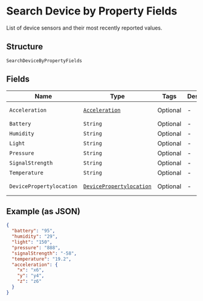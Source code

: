 
# Search Device by Property Fields

List of device sensors and their most recently reported values.

## Structure

`SearchDeviceByPropertyFields`

## Fields

| Name | Type | Tags | Description | Getter | Setter |
|  --- | --- | --- | --- | --- | --- |
| `Acceleration` | [`Acceleration`](../../doc/models/acceleration.md) | Optional | - | Acceleration getAcceleration() | setAcceleration(Acceleration acceleration) |
| `Battery` | `String` | Optional | - | String getBattery() | setBattery(String battery) |
| `Humidity` | `String` | Optional | - | String getHumidity() | setHumidity(String humidity) |
| `Light` | `String` | Optional | - | String getLight() | setLight(String light) |
| `Pressure` | `String` | Optional | - | String getPressure() | setPressure(String pressure) |
| `SignalStrength` | `String` | Optional | - | String getSignalStrength() | setSignalStrength(String signalStrength) |
| `Temperature` | `String` | Optional | - | String getTemperature() | setTemperature(String temperature) |
| `DevicePropertylocation` | [`DevicePropertylocation`](../../doc/models/device-propertylocation.md) | Optional | - | DevicePropertylocation getDevicePropertylocation() | setDevicePropertylocation(DevicePropertylocation devicePropertylocation) |

## Example (as JSON)

```json
{
  "battery": "95",
  "humidity": "29",
  "light": "150",
  "pressure": "888",
  "signalStrength": "-58",
  "temperature": "19.2",
  "acceleration": {
    "x": "x6",
    "y": "y4",
    "z": "z6"
  }
}
```

